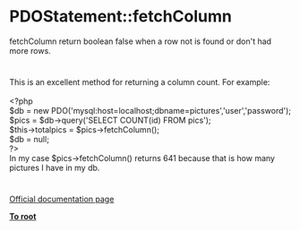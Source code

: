 # PDOStatement::fetchColumn




<div class="phpcode"><span class="html">
fetchColumn return boolean false when a row not is found or don&apos;t had more rows.</span>
</div>
  

#


<div class="phpcode"><span class="html">
This is an excellent method for returning a column count. For example:
<br>
<br><span class="default">&lt;?php
<br>$db </span><span class="keyword">= new </span><span class="default">PDO</span><span class="keyword">(</span><span class="string">&apos;mysql:host=localhost;dbname=pictures&apos;</span><span class="keyword">,</span><span class="string">&apos;user&apos;</span><span class="keyword">,</span><span class="string">&apos;password&apos;</span><span class="keyword">);
<br></span><span class="default">$pics </span><span class="keyword">= </span><span class="default">$db</span><span class="keyword">-&gt;</span><span class="default">query</span><span class="keyword">(</span><span class="string">&apos;SELECT COUNT(id) FROM pics&apos;</span><span class="keyword">);
<br></span><span class="default">$this</span><span class="keyword">-&gt;</span><span class="default">totalpics </span><span class="keyword">= </span><span class="default">$pics</span><span class="keyword">-&gt;</span><span class="default">fetchColumn</span><span class="keyword">();
<br></span><span class="default">$db </span><span class="keyword">= </span><span class="default">null</span><span class="keyword">;
<br></span><span class="default">?&gt;
<br></span>In my case $pics-&gt;fetchColumn() returns 641 because that is how many pictures I have in my db.</span>
</div>
  

#

[Official documentation page](https://www.php.net/manual/en/pdostatement.fetchcolumn.php)

**[To root](/README.md)**